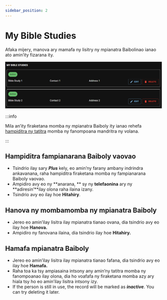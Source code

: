 ```yaml
---
sidebar_position: 2
---
```


# My Bible Studies

Afaka mijery, manova ary mamafa ny lisitry ny mpianatra Baibolinao ianao ato amin’ity fizarana ity.

![My Bible Studies](./cpe_my_bible_studies_en_1.png)

:::info

Mila an’ity firaketana momba ny mpianatra Baiboly ity ianao rehefa [hampiditra ny tatitra](./my_reports#bible-studies) momba ny fanompoana mandritra ny volana.

:::

## Hampiditra fampianarana Baiboly vaovao

- Tsindrio ilay sary ***Plus*** kely, eo amin’ny farany ambany indrindra ankavanana, raha hampiditra firaketana momba ny fampianarana Baiboly vaovao.
- Ampidiro avy eo ny **anarana, ** sy ny **telefaonina** ary ny **adiresin’**ilay olona raha ilaina izany.
- Tsindrio avy eo ilay hoe **Hitahiry**.

## Hanova ny mombamomba ny mpianatra Baiboly

- Jereo eo amin’ilay lisitra ilay mpianatra tianao ovana, dia tsindrio avy eo ilay hoe **Hanova.**
- Ampidiro ny fanovana ilaina, dia tsindrio ilay hoe **Hitahiry.**

## Hamafa mpianatra Baiboly

- Jereo eo amin’ilay lisitra ilay mpianatra tianao fafana, dia tsindrio avy eo ilay hoe **Hamafa.**
- Raha toa ka tsy ampiasaina intsony any amin’ny tatitra momba ny fanompoanao ilay olona, dia ho voafafa ny firaketana momba azy ary hiala tsy ho eo amin’ilay lisitra intsony izy.
- If the person is still in use, the record will be marked as ***inactive***. You can try deleting it later.